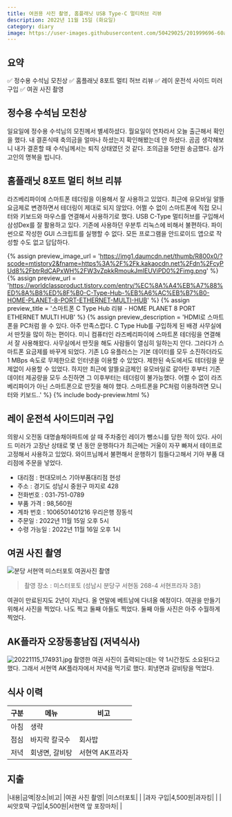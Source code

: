 ```yaml
---
title: 여권용 사진 촬영, 홈플래닛 USB Type-C 멀티허브 리뷰
description: 2022년 11월 15일 (화요일)
category: diary
image: https://user-images.githubusercontent.com/50429025/201999696-60ab334e-171e-41b9-83c9-413bd21e3fad.jpg
---
```


요약
---
✅ 정수용 수석님 모친상
✅ 홈플래닛 8포트 멀티 허브 리뷰
✅ 레이 운전석 사이드 미러 구입
✅ 여권 사진 촬영 


정수용 수석님 모친상
---
일요일에 정수용 수석님의 모친께서 별세하셨다. 
월요일이 연차라서 오늘 출근해서 확인을 했다. 
내 결혼식때 축의금을 얼마나 하셨는지 확인해봤는데 안 하셨다. 
곰곰 생각해보니 내가 결혼할 때 수석님께서는 퇴직 상태였던 것 같다. 
조의금을 5만원 송금했다. 
삼가 고인의 명복을 빕니다. 


홈플래닛 8포트 멀티 허브 리뷰
---
라즈베리파이에 스마트폰 테더링을 이용해서 잘 사용하고 있었다. 
최근에 유모바일 알뜰 요금제로 변경하면서 테더링이 제대로 되지 않았다. 
어쩔 수 없이 스마트폰에 직접 모니터와 키보드와 마우스를 연결해서 사용하기로 했다. 
USB C-Type 멀티허브를 구입해서 삼성Dex를 잘 활용하고 있다. 
기존에 사용하던 우분투 리눅스에 비해서 불편하다. 
파이썬으로 작성한 GUI 스크립트를 실행할 수 없다. 
모든 프로그램을 안드로이드 앱으로 작성할 수도 없고 답답하다. 

{% assign preview_image_url = 'https://img1.daumcdn.net/thumb/R800x0/?scode=mtistory2&fname=https%3A%2F%2Fk.kakaocdn.net%2Fdn%2FcyPUd8%2FbtrRdCAPxWH%2FW3vZpkkRmoukJmlEUViPD0%2Fimg.png' %}
{% assign preview_url = 'https://worldclassproduct.tistory.com/entry/%EC%8A%A4%EB%A7%88%ED%8A%B8%ED%8F%B0-C-Type-Hub-%EB%A6%AC%EB%B7%B0-HOME-PLANET-8-PORT-ETHERNET-MULTI-HUB' %}
{% assign preview_title = '스마트폰 C Type Hub 리뷰 - HOME PLANET 8 PORT ETHERNET MULTI HUB' %}
{% assign preview_description = 'HDMI로 스마트폰을 PC처럼 쓸 수 있다. 아주 만족스럽다. C Type Hub를 구입하게 된 배경 사무실에서 딴짓을 많이 하는 편이다. 미니 컴퓨터인 라즈베리파이에 스마트폰 테더링을 연결해서 잘 사용해왔다. 사무실에서 딴짓을 해도 사람들이 열심히 일하는지 안다. 그러다가 스마트폰 요금제를 바꾸게 되었다. 기존 LG 유플러스는 기본 데이터를 모두 소진하더라도 1 MBps 속도로 무제한으로 인터넷을 이용할 수 있었다. 제한된 속도에서도 테더링을 문제없이 사용할 수 있었다. 하지만 최근에 알뜰요금제인 유모바일로 갈아탄 후부터 기존 데이터 제공량을 모두 소진하면 그 이후부터는 테더링이 불가능했다. 어쩔 수 없이 라즈베리파이가 아닌 스마트폰으로 딴짓을 해야 했다. 스마트폰을 PC처럼 이용하려면 모니터와 키보드..' %}
{% include body-preview.html %}


레이 운전석 사이드미러 구입
---
의왕시 오전동 대명솔채아파트에 살 때 주차중인 레이가 뺑소니를 당한 적이 있다. 
사이드 미러가 고장난 상태로 몇 년 동안 운행하다가 최근에는 거울이 자꾸 빠져서 테이프로 고정해서 사용하고 있었다. 
와이프님께서 불편해서 운행하기 힘들다고해서 기아 부품 대리점에 주문을 넣었다. 

- 대리점 : 현대모비스 기아부품대리점 현성
- 주소 : 경기도 성남시 중원구 마지로 428
- 전화번호 : 031-751-0789
- 부품 가격 : 98,560원
- 계좌 번호 : 1006501401216 우리은행 장동석
- 주문일 : 2022년 11월 15일 오후 5시
- 수령 가능일 : 2022년 11월 16일 오후 1시


여권 사진 촬영
---
![분당 서현역 미스터포토 여권사진 촬영](https://user-images.githubusercontent.com/50429025/201999696-60ab334e-171e-41b9-83c9-413bd21e3fad.jpg '분당 서현역 미스터포토 여권사진 촬영')

>촬영 장소 : 미스터포토 (성남시 분당구 서현동 268-4 서현프라자 3층)

여권이 만료된지도 2년이 지났다. 
올 연말에 베트남에 다녀올 예정이다. 
여권을 만들기 위해서 사진을 찍었다. 
나도 찍고 둘째 아들도 찍었다. 
둘째 아들 사진은 아주 수월하게 찍었다. 


AK플라자 오장동흥남집 (저녁식사)
---
![20221115_174931.jpg](https://user-images.githubusercontent.com/50429025/202002259-10eedd86-4d8d-4314-9554-89c24700f448.jpg)
촬영한 여권 사진이 출력되는데는 약 1시간정도 소요된다고 했다. 
그래서 서현역 AK플라자에서 저녁을 먹기로 했다. 
회냉면과 갈비탕을 먹었다. 


식사 이력
---

|구분|메뉴|비고|
|---|---|---|
|아침|생략|   |
|점심|바지락 칼국수|회사밥|
|저녁|회냉면, 갈비탕|서현역 AK프라자|


지출
---

|내용|금액|장소|비고|
|여권 사진 촬영|   |미스터포토|   |
|과자 구입|4,500원|과자킹|   |
|씨앗호떡 구입|4,500원|서현역 앞 포장마차|   |
